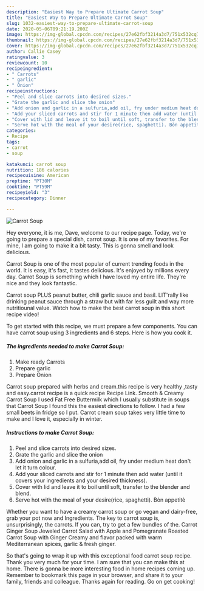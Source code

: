 ```yaml
---
description: "Easiest Way to Prepare Ultimate Carrot Soup"
title: "Easiest Way to Prepare Ultimate Carrot Soup"
slug: 1032-easiest-way-to-prepare-ultimate-carrot-soup
date: 2020-05-06T09:21:19.200Z
image: https://img-global.cpcdn.com/recipes/27e62fbf3214a3d7/751x532cq70/carrot-soup-recipe-main-photo.jpg
thumbnail: https://img-global.cpcdn.com/recipes/27e62fbf3214a3d7/751x532cq70/carrot-soup-recipe-main-photo.jpg
cover: https://img-global.cpcdn.com/recipes/27e62fbf3214a3d7/751x532cq70/carrot-soup-recipe-main-photo.jpg
author: Callie Casey
ratingvalue: 3
reviewcount: 10
recipeingredient:
- " Carrots"
- " garlic"
- " Onion"
recipeinstructions:
- "Peel and slice carrots into desired sizes."
- "Grate the garlic and slice the onion"
- "Add onion and garlic in a sulfuria,add oil, fry under medium heat don&#39;t let it turn colour."
- "Add your sliced carrots and stir for 1 minute then add water (until it covers your ingredients and your desired thickness)."
- "Cover with lid and leave it to boil until soft, transfer to the blender and blend."
- "Serve hot with the meal of your desire(rice, spaghetti). Bòn appetitè"
categories:
- Recipe
tags:
- carrot
- soup

katakunci: carrot soup 
nutrition: 186 calories
recipecuisine: American
preptime: "PT30M"
cooktime: "PT59M"
recipeyield: "3"
recipecategory: Dinner

---
```



![Carrot Soup](https://img-global.cpcdn.com/recipes/27e62fbf3214a3d7/751x532cq70/carrot-soup-recipe-main-photo.jpg)

Hey everyone, it is me, Dave, welcome to our recipe page. Today, we're going to prepare a special dish, carrot soup. It is one of my favorites. For mine, I am going to make it a bit tasty. This is gonna smell and look delicious.

Carrot Soup is one of the most popular of current trending foods in the world. It is easy, it's fast, it tastes delicious. It's enjoyed by millions every day. Carrot Soup is something which I have loved my entire life. They're nice and they look fantastic.

Carrot soup PLUS peanut butter, chili garlic sauce and basil. LIT&#39;rally like drinking peanut sauce through a straw but with far less guilt and way more nutritiounal value. Watch how to make the best carrot soup in this short recipe video!


To get started with this recipe, we must prepare a few components. You can have carrot soup using 3 ingredients and 6 steps. Here is how you cook it.

<!--inarticleads1-->

##### The ingredients needed to make Carrot Soup:

1. Make ready  Carrots
1. Prepare  garlic
1. Prepare  Onion


Carrot soup prepared with herbs and cream.this recipe is very healthy ,tasty and easy.carrot recipe is a quick recipe Recipe Link. Smooth &amp; Creamy Carrot Soup I used Fat Free Buttermilk which I usually substitute in soups that Carrot Soup I found this the easiest directions to follow. I had a few small beets in fridge so I put. Carrot cream soup takes very little time to make and I love it, especially in winter. 

<!--inarticleads2-->

##### Instructions to make Carrot Soup:

1. Peel and slice carrots into desired sizes.
1. Grate the garlic and slice the onion
1. Add onion and garlic in a sulfuria,add oil, fry under medium heat don&#39;t let it turn colour.
1. Add your sliced carrots and stir for 1 minute then add water (until it covers your ingredients and your desired thickness).
1. Cover with lid and leave it to boil until soft, transfer to the blender and blend.
1. Serve hot with the meal of your desire(rice, spaghetti). Bòn appetitè


Whether you want to have a creamy carrot soup or go vegan and dairy-free, grab your pot now and Ingredients. The key to carrot soup is, unsurprisingly, the carrots. If you can, try to get a few bundles of the. Carrot Ginger Soup Jeweled Carrot Salad with Apple and Pomegranate Roasted Carrot Soup with Ginger Creamy and flavor packed with warm Mediterranean spices, garlic &amp; fresh ginger. 

So that's going to wrap it up with this exceptional food carrot soup recipe. Thank you very much for your time. I am sure that you can make this at home. There is gonna be more interesting food in home recipes coming up. Remember to bookmark this page in your browser, and share it to your family, friends and colleague. Thanks again for reading. Go on get cooking!
